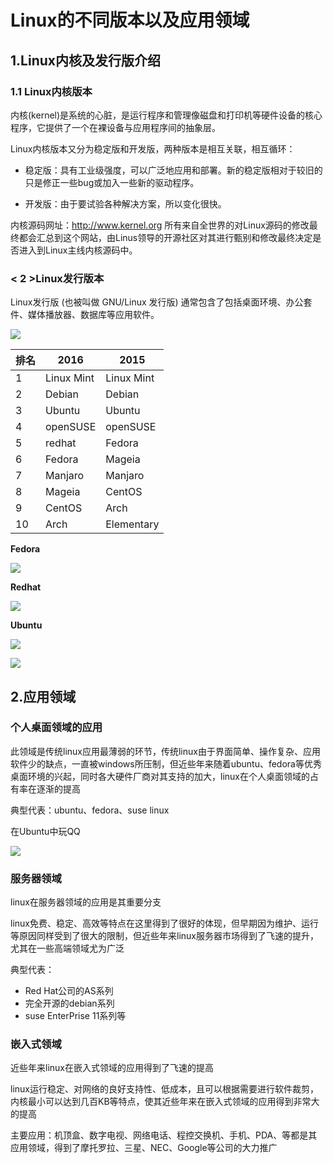 # Linux的不同版本以及应用领域

## 1.Linux内核及发行版介绍

### 1.1 Linux内核版本

内核(kernel)是系统的心脏，是运行程序和管理像磁盘和打印机等硬件设备的核心程序，它提供了一个在裸设备与应用程序间的抽象层。

Linux内核版本又分为稳定版和开发版，两种版本是相互关联，相互循环：

- 稳定版：具有工业级强度，可以广泛地应用和部署。新的稳定版相对于较旧的只是修正一些bug或加入一些新的驱动程序。

- 开发版：由于要试验各种解决方案，所以变化很快。

内核源码网址：http://www.kernel.org 所有来自全世界的对Linux源码的修改最终都会汇总到这个网站，由Linus领导的开源社区对其进行甄别和修改最终决定是否进入到Linux主线内核源码中。

### < 2 >Linux发行版本

Linux发行版 (也被叫做 GNU/Linux 发行版) 通常包含了包括桌面环境、办公套件、媒体播放器、数据库等应用软件。

![](/assets/01-linux基础-20.jpg)

|排名|2016|2015|
| - | - | - |
|1|Linux Mint|Linux Mint|
|2|Debian|Debian|
|3|Ubuntu|Ubuntu|
|4|openSUSE|openSUSE|
|5|redhat|Fedora|
|6|Fedora|Mageia|
|7|Manjaro|Manjaro|
|8|Mageia|CentOS|
|9|CentOS|Arch|
|10|Arch|Elementary|

**Fedora**

![](/assets/01-linux基础-14.jpg)

**Redhat**

![](/assets/01-linux基础-15.png)

**Ubuntu**

![](/assets/01-linux基础-16.jpg)

![](/assets/01-linux基础-17.jpg)

## 2.应用领域

### 个人桌面领域的应用

此领域是传统linux应用最薄弱的环节，传统linux由于界面简单、操作复杂、应用软件少的缺点，一直被windows所压制，但近些年来随着ubuntu、fedora等优秀桌面环境的兴起，同时各大硬件厂商对其支持的加大，linux在个人桌面领域的占有率在逐渐的提高

典型代表：ubuntu、fedora、suse linux

在Ubuntu中玩QQ

![](/assets/001.jpg)

### 服务器领域

linux在服务器领域的应用是其重要分支

linux免费、稳定、高效等特点在这里得到了很好的体现，但早期因为维护、运行等原因同样受到了很大的限制，但近些年来linux服务器市场得到了飞速的提升，尤其在一些高端领域尤为广泛

典型代表：

- Red Hat公司的AS系列
- 完全开源的debian系列
- suse EnterPrise 11系列等

### 嵌入式领域

近些年来linux在嵌入式领域的应用得到了飞速的提高

linux运行稳定、对网络的良好支持性、低成本，且可以根据需要进行软件裁剪，内核最小可以达到几百KB等特点，使其近些年来在嵌入式领域的应用得到非常大的提高

主要应用：机顶盒、数字电视、网络电话、程控交换机、手机、PDA、等都是其应用领域，得到了摩托罗拉、三星、NEC、Google等公司的大力推广
